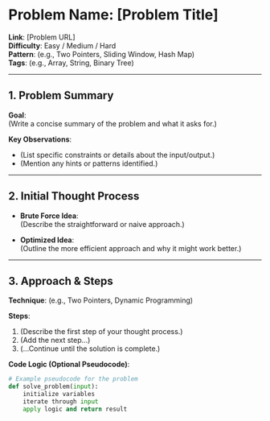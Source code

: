 # Problem Name: [Problem Title]
**Link**: [Problem URL]  
**Difficulty**: Easy / Medium / Hard  
**Pattern**: (e.g., Two Pointers, Sliding Window, Hash Map)  
**Tags**: (e.g., Array, String, Binary Tree)  

---

## 1. Problem Summary
**Goal**:  
(Write a concise summary of the problem and what it asks for.)  

**Key Observations**:  
- (List specific constraints or details about the input/output.)  
- (Mention any hints or patterns identified.)  

---

## 2. Initial Thought Process
- **Brute Force Idea**:  
  (Describe the straightforward or naive approach.)  

- **Optimized Idea**:  
  (Outline the more efficient approach and why it might work better.)  

---

## 3. Approach & Steps
**Technique**: (e.g., Two Pointers, Dynamic Programming)  

**Steps**:  
1. (Describe the first step of your thought process.)  
2. (Add the next step...)  
3. (...Continue until the solution is complete.)  

**Code Logic (Optional Pseudocode)**:
```python
# Example pseudocode for the problem
def solve_problem(input):
    initialize variables
    iterate through input
    apply logic and return result
```
